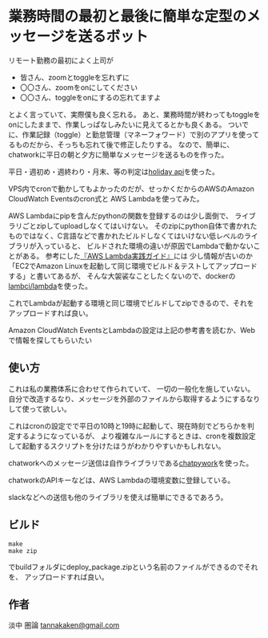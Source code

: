 # 業務時間の最初と最後に簡単な定型のメッセージを送るボット

リモート勤務の最初によく上司が

- 皆さん、zoomとtoggleを忘れずに
- 〇〇さん、zoomをonにしてください
- 〇〇さん、toggleをonにするの忘れてますよ

とよく言っていて、実際僕も良く忘れる。
あと、業務時間が終わってもtoggleをonにしたままで、作業しっぱなしみたいに見えてるとかも良くある。
ついでに、作業記録（toggle）と勤怠管理（マネーフォワード）で別のアプリを使ってるものだから、そっちも忘れて後で修正したりする。
なので、簡単に、chatworkに平日の朝と夕方に簡単なメッセージを送るものを作った。

平日・週初め・週終わり・月末、等の判定は[holiday api](http://s-proj.com/utils/holiday.html)を使った。

VPS内でcronで動かしてもよかったのだが、せっかくだからのAWSのAmazon CloudWatch Eventsのcron式と
AWS Lambdaを使ってみた。

AWS Lambdaにpipを含んだpythonの関数を登録するのは少し面倒で、
ライブラリごとzipしてuploadしなくてはいけない。
そのzipにpython自体で書かれたものではなく、C言語などで書かれたビルドしなくてはいけない低レベルのライブラリが入っていると、
ビルドされた環境の違いが原因でLambdaで動かないことがある。
参考にした[『AWS Lambda実践ガイド』](https://book.impress.co.jp/books/1116101044)には
少し情報が古いのか「EC2でAmazon Linuxを起動して同じ環境でビルド＆テストしてアップロードする」と書いてあるが、
そんな大袈裟なことしたくないので、dockerの[lambci/lambda](https://hub.docker.com/r/lambci/lambda/)を使った。

これでLambdaが起動する環境と同じ環境でビルドしてzipできるので、それをアップロードすれば良い。

Amazon CloudWatch EventsとLambdaの設定は上記の参考書を読むか、Webで情報を探してもらいたい

## 使い方

これは私の業務体系に合わせて作られていて、
一切の一般化を施していない。
自分で改造するなり、メッセージを外部のファイルから取得するようにするなりして使って欲しい。

これはcronの設定でで平日の10時と19時に起動して、現在時刻でどちらかを判定するようになっているが、
より複雑なルールにするときは、cronを複数設定して起動するスクリプトを分けたほうがわかりやすいかもしれない。

chatworkへのメッセージ送信は自作ライブラリである[chatpywork](https://github.com/tannakaken/chatpywork)を使った。

chatworkのAPIキーなどは、AWS Lambdaの環境変数に登録している。

slackなどへの送信も他のライブラリを使えば簡単にできるであろう。

## ビルド

```
make
make zip
```

でbuildフォルダにdeploy\_package.zipという名前のファイルができるのでそれを、
アップロードすれば良い。

## 作者

淡中 圏論 <tannakaken@gmail.com>
